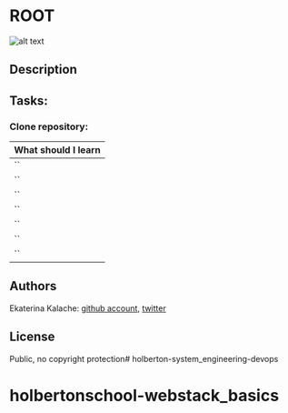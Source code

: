 # ROOT 
![alt text]()
## Description

## Tasks:

### __Clone repository:__ 

|What should I learn  |
| ---------------- |
|    ``   |
|    ``    |
|    `` |
|    `` |
|    ``   |
|    ``   |
|    ``    |

## Authors

Ekaterina Kalache: [github account](https://github.com/KatyaKalache), [twitter](https://twitter.com/KatyaKalache)

## License
Public, no copyright protection# holberton-system_engineering-devops
# holbertonschool-webstack_basics

